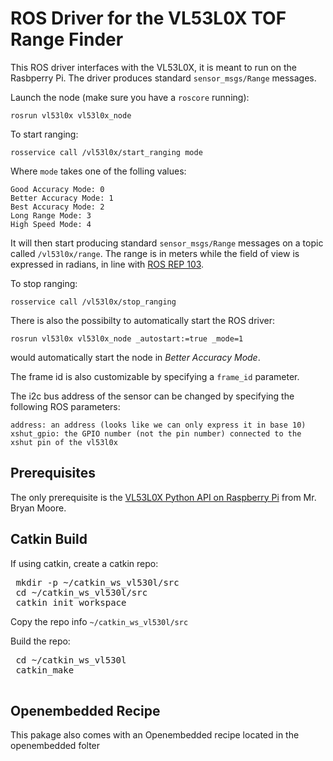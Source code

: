 ROS Driver for the VL53L0X TOF Range Finder
===================

This ROS driver interfaces with the VL53L0X, it is meant to run on the Rasbperry Pi. The driver produces standard `sensor_msgs/Range` messages.

Launch the node (make sure you have a `roscore` running):

    rosrun vl53l0x vl53l0x_node

To start ranging:

    rosservice call /vl53l0x/start_ranging mode

Where `mode` takes one of the folling values:

    Good Accuracy Mode: 0
    Better Accuracy Mode: 1
    Best Accuracy Mode: 2
    Long Range Mode: 3
    High Speed Mode: 4

It will then start producing standard `sensor_msgs/Range` messages on a topic called `/vl53l0x/range`. The range is in meters while the field of view is expressed in radians, in line with [ROS REP 103](http://www.ros.org/reps/rep-0103.html).

To stop ranging:

    rosservice call /vl53l0x/stop_ranging

There is also the possibilty to automatically start the ROS driver:

    rosrun vl53l0x vl53l0x_node _autostart:=true _mode=1

would automatically start the node in *Better Accuracy Mode*.

The frame id is also customizable by specifying a `frame_id` parameter.

The i2c bus address of the sensor can be changed by specifying the following ROS parameters:

    address: an address (looks like we can only express it in base 10)
    xshut_gpio: the GPIO number (not the pin number) connected to the xshut pin of the vl53l0x

## Prerequisites
The only prerequisite is the [VL53L0X Python API on Raspberry Pi](https://github.com/johnbryanmoore/VL53L0X_rasp_python) from Mr. Bryan Moore.

## Catkin Build
If using catkin, create a catkin repo:
<pre>
 mkdir -p ~/catkin_ws_vl530l/src
 cd ~/catkin_ws_vl530l/src
 catkin_init_workspace
</pre>
 
Copy the repo info ```~/catkin_ws_vl530l/src```

Build the repo:
<pre>
 cd ~/catkin_ws_vl530l
 catkin_make
 </pre>

## Openembedded Recipe
This pakage also comes with an Openembedded recipe located in the openembedded folter
